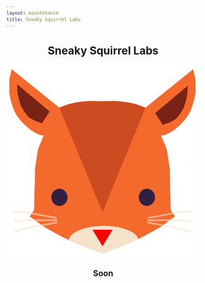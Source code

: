 ```yaml
---
layout: maintenance
title: Sneaky Squirrel Labs
---
```


<div style="margin: 0 auto; max-width: 512px;" align="center" > 
	<h1 class="page-title"> Sneaky Squirrel Labs</h1>
    <img src="/assets/images/logo.png" style="max-width:100%;">
    <h2>Soon</h2>
</div>